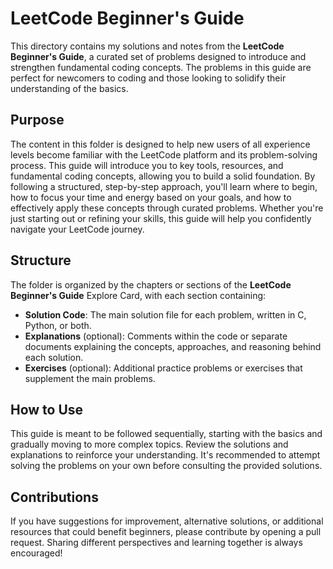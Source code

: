 # LeetCode Beginner's Guide

This directory contains my solutions and notes from the **LeetCode Beginner's Guide**, a curated set of problems designed to introduce and strengthen fundamental coding concepts. The problems in this guide are perfect for newcomers to coding and those looking to solidify their understanding of the basics.

## Purpose

The content in this folder is designed to help new users of all experience levels become familiar with the LeetCode platform and its problem-solving process. This guide will introduce you to key tools, resources, and fundamental coding concepts, allowing you to build a solid foundation. By following a structured, step-by-step approach, you'll learn where to begin, how to focus your time and energy based on your goals, and how to effectively apply these concepts through curated problems. Whether you're just starting out or refining your skills, this guide will help you confidently navigate your LeetCode journey.

## Structure

The folder is organized by the chapters or sections of the **LeetCode Beginner's Guide** Explore Card, with each section containing:

- **Solution Code**: The main solution file for each problem, written in C, Python, or both.
- **Explanations** (optional): Comments within the code or separate documents explaining the concepts, approaches, and reasoning behind each solution.
- **Exercises** (optional): Additional practice problems or exercises that supplement the main problems.

## How to Use

This guide is meant to be followed sequentially, starting with the basics and gradually moving to more complex topics. Review the solutions and explanations to reinforce your understanding. It's recommended to attempt solving the problems on your own before consulting the provided solutions.

## Contributions

If you have suggestions for improvement, alternative solutions, or additional resources that could benefit beginners, please contribute by opening a pull request. Sharing different perspectives and learning together is always encouraged!

